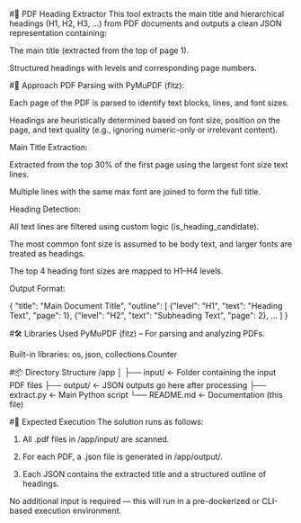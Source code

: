 #📝 PDF Heading Extractor
This tool extracts the main title and hierarchical headings (H1, H2, H3, ...) from PDF documents and outputs a clean JSON representation containing:

The main title (extracted from the top of page 1).

Structured headings with levels and corresponding page numbers.

#🚀 Approach
PDF Parsing with PyMuPDF (fitz):

Each page of the PDF is parsed to identify text blocks, lines, and font sizes.

Headings are heuristically determined based on font size, position on the page, and text quality (e.g., ignoring numeric-only or irrelevant content).

Main Title Extraction:

Extracted from the top 30% of the first page using the largest font size text lines.

Multiple lines with the same max font are joined to form the full title.

Heading Detection:

All text lines are filtered using custom logic (is_heading_candidate).

The most common font size is assumed to be body text, and larger fonts are treated as headings.

The top 4 heading font sizes are mapped to H1–H4 levels.

Output Format:

{
  "title": "Main Document Title",
  "outline": [
    {"level": "H1", "text": "Heading Text", "page": 1},
    {"level": "H2", "text": "Subheading Text", "page": 2},
    ...
  ]
}

#🛠️ Libraries Used
PyMuPDF (fitz) – For parsing and analyzing PDFs.

Built-in libraries: os, json, collections.Counter

#📦 Directory Structure
/app
│
├── input/           ← Folder containing the input PDF files
├── output/          ← JSON outputs go here after processing
├── extract.py       ← Main Python script
└── README.md        ← Documentation (this file)

#🧪 Expected Execution
The solution runs as follows:

1. All .pdf files in /app/input/ are scanned.

2. For each PDF, a .json file is generated in /app/output/.

3. Each JSON contains the extracted title and a structured outline of headings.

No additional input is required — this will run in a pre-dockerized or CLI-based execution environment.

